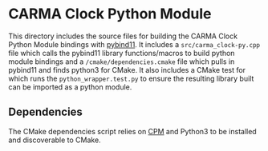 # CARMA Clock Python Module
This directory includes the source files for building the CARMA Clock Python Module bindings with [pybind11](https://pybind11.readthedocs.io/en/stable/). It includes a `src/carma_clock-py.cpp` file which calls the pybind11 library functions/macros to build python module bindings and a `/cmake/dependencies.cmake` file which pulls in pybind11 and finds python3 for CMake. It also includes a CMake test for which runs the `python_wrapper.test.py` to ensure the resulting library built can be imported as a python module.
## Dependencies
The CMake dependencies script relies on [CPM](https://github.com/cpm-cmake/CPM.cmake) and Python3 to be installed and discoverable to CMake.

